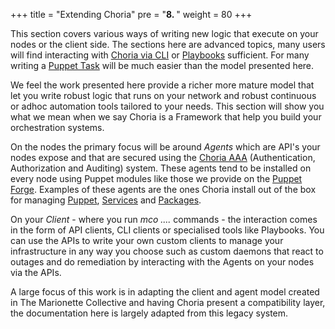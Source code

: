 +++
title = "Extending Choria"
pre = "<b>8. </b>"
weight = 80
+++

This section covers various ways of writing new logic that execute on your nodes or the client side. The sections here are advanced topics, many users will find interacting with [Choria via CLI](/docs/concepts/cli/) or [Playbooks](/docs/playbooks) sufficient. For many writing a [Puppet Task](/docs/tasks) will be much easier than the model presented here.

We feel the work presented here provide a richer more mature model that let you write robust logic that runs on your network and robust continuous or adhoc automation tools tailored to your needs.  This section will show you what we mean when we say Choria is a Framework that help you build your orchestration systems.

On the nodes the primary focus will be around _Agents_ which are API's your nodes expose and that are secured using the [Choria AAA](/docs/configuration/aaa/) (Authentication, Authorization and Auditing) system.  These agents tend to be installed on every node using Puppet modules like those we provide on the [Puppet Forge](https://forge.puppet.com/choria).  Examples of these agents are the ones Choria install out of the box for managing [Puppet](https://forge.puppet.com/choria/mcollective_agent_puppet), [Services](https://forge.puppet.com/choria/mcollective_agent_service) and [Packages](https://forge.puppet.com/choria/mcollective_agent_package).

On your _Client_ - where you run _mco ...._ commands - the interaction comes in the form of API clients, CLI clients or specialised tools like Playbooks.  You can use the APIs to write your own custom clients to manage your infrastructure in any way you choose such as custom daemons that react to outages and do remediation by interacting with the Agents on your nodes via the APIs.

A large focus of this work is in adapting the client and agent model created in The Marionette Collective and having Choria present a compatibility layer, the documentation here is largely adapted from this legacy system.
